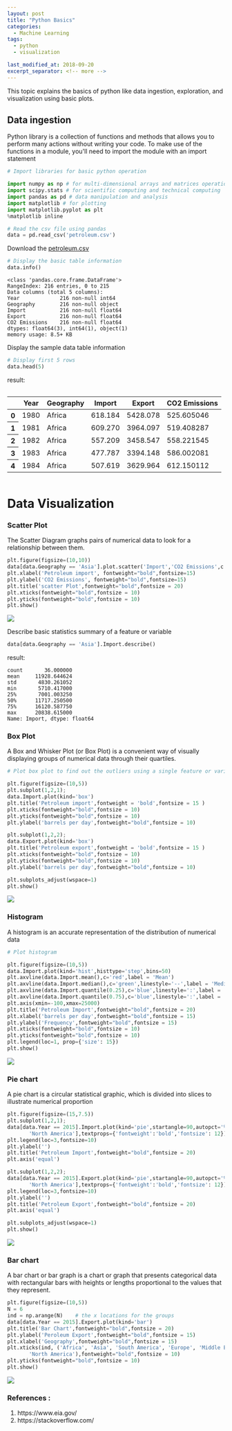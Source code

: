 ```yaml
---
layout: post
title: "Python Basics"
categories:
  - Machine Learning
tags:
  - python
  - visualization

last_modified_at: 2018-09-20
excerpt_separator: <!-- more -->
---
```


This topic explains the basics of python like data ingestion, exploration, and visualization using basic plots.
<!-- more -->

## Data ingestion

Python library is a collection of functions and methods that allows you to perform many actions without writing your code.
To make use of the functions in a module, you'll need to import the module with an import statement

```python
# Import libraries for basic python operation

import numpy as np # for multi-dimensional arrays and matrices operations
import scipy.stats # for scientific computing and technical computing
import pandas as pd # data manipulation and analysis
import matplotlib # for plotting
import matplotlib.pyplot as plt
%matplotlib inline
```


```python
# Read the csv file using pandas
data = pd.read_csv('petroleum.csv')
```
Download the [petroleum.csv](https://github.com/dchandra1985/portfolio/blob/gh-pages/data/petroleum.zip?raw=true)

```python
# Display the basic table information
data.info()
```

    <class 'pandas.core.frame.DataFrame'>
    RangeIndex: 216 entries, 0 to 215
    Data columns (total 5 columns):
    Year             216 non-null int64
    Geography        216 non-null object
    Import           216 non-null float64
    Export           216 non-null float64
    CO2 Emissions    216 non-null float64
    dtypes: float64(3), int64(1), object(1)
    memory usage: 8.5+ KB

Display the sample data table information

```python
# Display first 5 rows
data.head(5)
```




result:


<div style="overflow-x:auto;">
<table>
  <thead>
    <tr>
      <th></th>
      <th>Year</th>
      <th>Geography</th>
      <th>Import</th>
      <th>Export</th>
      <th>CO2 Emissions</th>
    </tr>
  </thead>
  <tbody>
    <tr>
      <th>0</th>
      <td>1980</td>
      <td>Africa</td>
      <td>618.184</td>
      <td>5428.078</td>
      <td>525.605046</td>
    </tr>
    <tr>
      <th>1</th>
      <td>1981</td>
      <td>Africa</td>
      <td>609.270</td>
      <td>3964.097</td>
      <td>519.408287</td>
    </tr>
    <tr>
      <th>2</th>
      <td>1982</td>
      <td>Africa</td>
      <td>557.209</td>
      <td>3458.547</td>
      <td>558.221545</td>
    </tr>
    <tr>
      <th>3</th>
      <td>1983</td>
      <td>Africa</td>
      <td>477.787</td>
      <td>3394.148</td>
      <td>586.002081</td>
    </tr>
    <tr>
      <th>4</th>
      <td>1984</td>
      <td>Africa</td>
      <td>507.619</td>
      <td>3629.964</td>
      <td>612.150112</td>
    </tr>
  </tbody>
</table>
</div>

# Data Visualization

### Scatter Plot

The Scatter Diagram graphs pairs of numerical data to look for a relationship between them.


```python
plt.figure(figsize=(10,10))
data[data.Geography == 'Asia'].plot.scatter('Import','CO2 Emissions',c = 'red')
plt.xlabel('Petroleum import', fontweight="bold",fontsize=15)
plt.ylabel('CO2 Emissions', fontweight="bold",fontsize=15)
plt.title('scatter Plot',fontweight="bold",fontsize = 20)
plt.xticks(fontweight="bold",fontsize = 10)
plt.yticks(fontweight="bold",fontsize = 10)
plt.show()
```

<img src="/images/ML_2_1.png">


Describe basic statistics summary of a feature or variable

```python
data[data.Geography == 'Asia'].Import.describe()
```


result:

    count       36.000000
    mean     11928.644624
    std       4830.261052
    min       5710.417000
    25%       7001.003250
    50%      11717.250500
    75%      16120.587750
    max      20838.615000
    Name: Import, dtype: float64

### Box Plot

A Box and Whisker Plot (or Box Plot) is a convenient way of visually displaying groups of numerical data through their quartiles.


```python
# Plot box plot to find out the outliers using a single feature or variable

plt.figure(figsize=(10,5))
plt.subplot(1,2,1);
data.Import.plot(kind='box')
plt.title('Petroleum import',fontweight = 'bold',fontsize = 15 )
plt.xticks(fontweight="bold",fontsize = 10)
plt.yticks(fontweight="bold",fontsize = 10)
plt.ylabel('barrels per day',fontweight="bold",fontsize = 10)

plt.subplot(1,2,2);
data.Export.plot(kind='box')
plt.title('Petroleum export',fontweight = 'bold',fontsize = 15 )
plt.xticks(fontweight="bold",fontsize = 10)
plt.yticks(fontweight="bold",fontsize = 10)
plt.ylabel('barrels per day',fontweight="bold",fontsize = 10)

plt.subplots_adjust(wspace=1)
plt.show()
```


<img src="/images/ML_2_2.png">


### Histogram

A histogram is an accurate representation of the distribution of numerical data

```python
# Plot histogram

plt.figure(figsize=(10,5))
data.Import.plot(kind='hist',histtype='step',bins=50)
plt.axvline(data.Import.mean(),c='red',label = 'Mean')
plt.axvline(data.Import.median(),c='green',linestyle='--',label = 'Median')
plt.axvline(data.Import.quantile(0.25),c='blue',linestyle=':',label = '0.25 quantile')
plt.axvline(data.Import.quantile(0.75),c='blue',linestyle=':',label = '0.75 quantile')
plt.axis(xmin=-100,xmax=25000)
plt.title('Petroleum Import',fontweight="bold",fontsize = 20)
plt.xlabel('barrels per day',fontweight="bold",fontsize = 15)
plt.ylabel('Frequency',fontweight="bold",fontsize = 15)
plt.xticks(fontweight="bold",fontsize = 10)
plt.yticks(fontweight="bold",fontsize = 10)
plt.legend(loc=1, prop={'size': 15})
plt.show()
```


<img src="/images/ML_2_3.png">

### Pie chart

A pie chart is a circular statistical graphic, which is divided into slices to illustrate numerical proportion

```python
plt.figure(figsize=(15,7.5))
plt.subplot(1,2,1);
data[data.Year == 2015].Import.plot(kind='pie',startangle=90,autopct='%1.1f%%',colors=['C0','C1','C2','C3','C4','C5'],labels = ['Africa', 'Asia', 'South America', 'Europe', 'Middle East',
       'North America'],textprops={'fontweight':'bold','fontsize': 12});
plt.legend(loc=3,fontsize=10)
plt.ylabel('')
plt.title('Petroleum Import',fontweight="bold",fontsize = 20)
plt.axis('equal')

plt.subplot(1,2,2);
data[data.Year == 2015].Export.plot(kind='pie',startangle=90,autopct='%1.1f%%',colors=['C0','C1','C2','C3','C4','C5'],labels = ['Africa', 'Asia', 'South America', 'Europe', 'Middle East',
       'North America'],textprops={'fontweight':'bold','fontsize': 12});
plt.legend(loc=3,fontsize=10)
plt.ylabel('')
plt.title('Petroleum Export',fontweight="bold",fontsize = 20)
plt.axis('equal')

plt.subplots_adjust(wspace=1)
plt.show()
```

<img src="/images/ML_2_4.png">

### Bar chart

A bar chart or bar graph is a chart or graph that presents categorical data with rectangular bars with heights or lengths proportional to the values that they represent.

```python
plt.figure(figsize=(10,5))
N = 6
ind = np.arange(N)    # the x locations for the groups
data[data.Year == 2015].Export.plot(kind='bar')
plt.title('Bar Chart',fontweight="bold",fontsize = 20)
plt.ylabel('Peroleum Export',fontweight="bold",fontsize = 15)
plt.xlabel('Geography',fontweight="bold",fontsize = 15)
plt.xticks(ind, ('Africa', 'Asia', 'South America', 'Europe', 'Middle East',
       'North America'),fontweight="bold",fontsize = 10)
plt.yticks(fontweight="bold",fontsize = 10)
plt.show()
```

<img src="/images/ML_2_5.png">

   
### References :
  
<ol>
  <li> https://www.eia.gov/ </li>
  <li> https://stackoverflow.com/ </li>
</ol>
